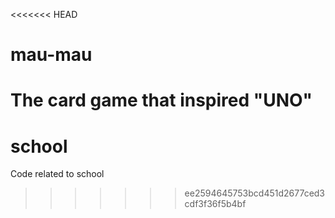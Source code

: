 <<<<<<< HEAD
# mau-mau
The card game that inspired "UNO"
=======
school
======

Code related to school
>>>>>>> ee2594645753bcd451d2677ced3cdf3f36f5b4bf
